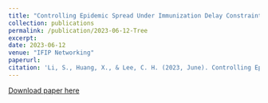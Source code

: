 ```yaml
---
title: "Controlling Epidemic Spread Under Immunization Delay Constraints"
collection: publications
permalink: /publication/2023-06-12-Tree
excerpt:
date: 2023-06-12
venue: "IFIP Networking"
paperurl:
citation: 'Li, S., Huang, X., & Lee, C. H. (2023, June). Controlling Epidemic Spread Under Immunization Delay Constraints. In 2023 IFIP Networking Conference (IFIP Networking) (pp. 1-9). IEEE.'
---
```

<!-- This paper is about the number 1. The number 2 is left for future work. -->

[Download paper here](https://arxiv.org/abs/2307.06889)

<!-- Recommended citation: Your Name, You. (2009). "Paper Title Number 1." <i>Journal 1</i>. 1(1). -->

